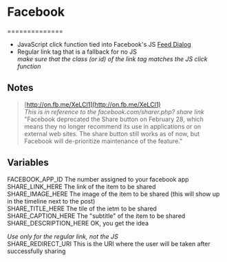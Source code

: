 # Facebook   
==============

- JavaScript click function tied into Facebook's JS [Feed Dialog](http://bit.ly/fb-fd)   
- Regular link tag that is a fallback for no JS   
*make sure that the class (or id) of the link tag matches the JS click function*   


## Notes   
>[http://on.fb.me/XeLCl1](http://on.fb.me/XeLCl1)   
>_This is in reference to the facebook.com/sharer.php? share link_   
>"Facebook deprecated the Share button on February 28, which means they no longer recommend its use in applications or on external web sites. The share button still works as of now, but Facebook will de-prioritize maintenance of the feature."   

## Variables   
FACEBOOK_APP_ID		The number assigned to your facebook app   
SHARE_LINK_HERE		The link of the item to be shared   
SHARE_IMAGE_HERE		The image of the item to be shared (this will show up in the timeline next to the post)   
SHARE_TITLE_HERE		The tile of the ietm to be shared   
SHARE_CAPTION_HERE	The "subtitle" of the item to be shared   
SHARE_DESCRIPTION_HERE	OK, you get the idea   

*Use only for the regular link, not the JS*   
SHARE_REDIRECT_URI	This is the URI where the user will be taken after successfully sharing   